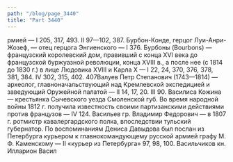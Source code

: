```yaml
---
path: "/blog/page_3440"
title: "Part 3440"
---
```


рмией — I 205, 317, 493. II 97—102, 387.
Бурбон-Конде, герцог Луи-Анри-Жозеф, — отец герцога Энгиенского — I 376.
Бурбоны (Bourbons) — французский королевский дом, правивший с конца XVI века до французской буржуазной революции, конца XVIII в., а после нее (с 1814 до 1830 г.) в лице Людовика XVIII и Карла X — I 22, 24, 370, 376, 378, 381, 384. IV 302, 315, 402.
407Валуев Петр Степанович (1743—1814) — археолог, главноначальствующий над Кремлевской экспедицией и заведующий Оружейной палатой — II 14, 17, 20. III 90.
Василиса Кожина — крестьянка Сычевского уезда Смоленской губ. Во время народной войны 1812 г. получила известность своими партизанскими действиями против французов — IV 124.
Васильев гр. Владимир Федорович — в 1807 г. ротмистр кавалергардского полка, впоследствии тульский губернатор. По воспоминаниям Дениса Давыдова был послан из Петербурга курьером к главнокомандующему русской армией графу М. Ф. Каменскому — II «курьер из Петербурга» 97, 98, 100.
Васильчиков кн. Илларион Васил
